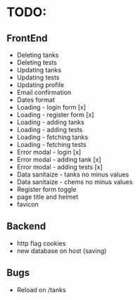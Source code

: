 # TODO:

## FrontEnd

- Deleting tanks
- Deleting tests
- Updating tanks
- Updating tests
- Updating profile
- Email confirmation
- Dates format
- Loading - login form [x]
- Loading - register form [x]
- Loading - adding tanks
- Loading - adding tests
- Loading - fetching tanks
- Loading - fetching tests
- Error modal - login [x]
- Error modal - adding tank [x]
- Error modal - adding tests [x]
- Data sanitaize - tanks no minus values
- Data sanitaize - chems no minus values
- Register form toggle
- page title and helmet
- favicon

## Backend

- http flag cookies
- new database on host (saving)

## Bugs

- Reload on /tanks

